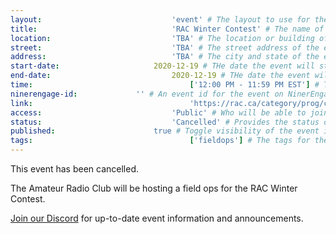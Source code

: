 ```yaml
---
layout:								'event' # The layout to use for the event page. This should never be changed.
title:								'RAC Winter Contest' # The name of the event.
location:							'TBA' # The location or building of the event.
street:								'TBA' # The street address of the event.
address:							'TBA' # The city and state of the event.
start-date:						2020-12-19 # THe date the event will start. YYYY-MM-DD.
end-date:							2020-12-19 # THe date the event will end. YYYY-MM-DD.
time:									['12:00 PM - 11:59 PM EST'] # The time range of the event. Does not include travel. An array of times for multi-day events.
ninerengage-id:				'' # An event id for the event on NinerEngage. Optional.
link:									'https://rac.ca/category/prog/contesting' # An external link to the event. Optional.
access:								'Public' # Who will be able to join us for the event. Values: 'Club', 'School', or 'Public'.
status:								'Cancelled' # Provides the status of the event. Values: 'Attending', 'Planned', 'Cancelled'.
published:						true # Toggle visibility of the event in feeds.
tags:									['fieldops'] # The tags for the event.
---
```



This event has been cancelled.

<!--more-->

The Amateur Radio Club will be hosting a field ops for the RAC Winter Contest.

[Join our Discord](https://ninerengage.uncc.edu/news/174684) for up-to-date event information and announcements.
